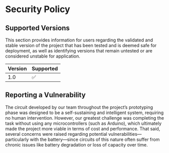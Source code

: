 # Security Policy

## Supported Versions

This section provides information for users regarding the validated and stable version of the project that has been tested and is deemed safe for deployment, as well as identifying versions that remain untested or are considered unstable for application.

| Version | Supported          |
| ------- | ------------------ |
| 1.0     | :white_check_mark: |

## Reporting a Vulnerability

The circuit developed by our team throughout the project’s prototyping phase was designed to be a self-sustaining and intelligent system, requiring no human intervention. However, our greatest challenge was completing the task without using any microcontrollers (such as Arduino), which ultimately made the project more viable in terms of cost and performance. That said, several concerns were raised regarding potential vulnerabilities—particularly with the battery—since circuits of this nature often suffer from chronic issues like battery degradation or loss of capacity over time.
